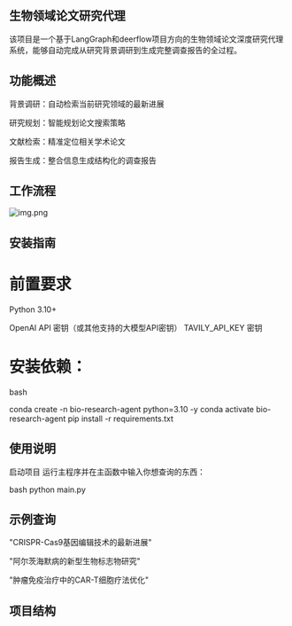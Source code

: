 ## 生物领域论文研究代理

该项目是一个基于LangGraph和deerflow项目方向的生物领域论文深度研究代理系统，能够自动完成从研究背景调研到生成完整调查报告的全过程。

## 功能概述
背景调研：自动检索当前研究领域的最新进展

研究规划：智能规划论文搜索策略

文献检索：精准定位相关学术论文

报告生成：整合信息生成结构化的调查报告

##  工作流程

![img.png](img.png)

##  安装指南
# 前置要求
Python 3.10+

OpenAI API 密钥（或其他支持的大模型API密钥）
TAVILY_API_KEY 密钥

# 安装依赖：
bash

conda create -n bio-research-agent python=3.10 -y
conda activate bio-research-agent
pip install -r requirements.txt

## 使用说明
启动项目
运行主程序并在主函数中输入你想查询的东西：

bash
python main.py

## 示例查询
"CRISPR-Cas9基因编辑技术的最新进展"

"阿尔茨海默病的新型生物标志物研究"

"肿瘤免疫治疗中的CAR-T细胞疗法优化"


##  项目结构

